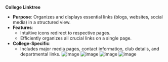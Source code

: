 **College Linktree**

- **Purpose**: Organizes and displays essential links (blogs, websites, social media) in a structured view.
- **Features**: 
  - Intuitive icons redirect to respective pages.
  - Efficiently organizes all crucial links on a single page.
- **College-Specific**:
  - Includes major media pages, contact information, club details, and departmental links.
![image](https://github.com/user-attachments/assets/062e7fea-186b-4a72-a019-3b8974bd83d0)
![image](https://github.com/user-attachments/assets/6aafe66a-3fdd-4759-a59d-5271e46ec4a1)
![image](https://github.com/user-attachments/assets/67fa7873-12ac-4a8c-b7de-d6c0b6145712)
![image](https://github.com/user-attachments/assets/5028fbfb-c629-44f1-b4d1-004126995e43)

